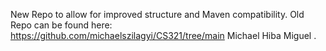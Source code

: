 New Repo to allow for improved structure and Maven compatibility.
Old Repo can be found here: https://github.com/michaelszilagyi/CS321/tree/main
Michael
Hiba
Miguel
.
